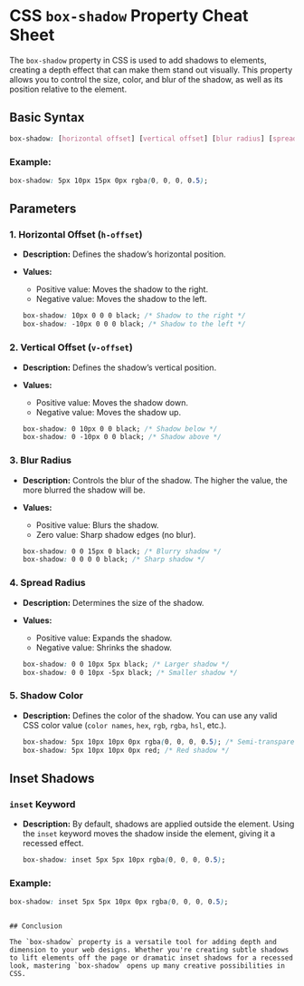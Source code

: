 # CSS `box-shadow` Property Cheat Sheet

The `box-shadow` property in CSS is used to add shadows to elements, creating a depth effect that can make them stand out visually. This property allows you to control the size, color, and blur of the shadow, as well as its position relative to the element.

## Basic Syntax

```css
box-shadow: [horizontal offset] [vertical offset] [blur radius] [spread radius] [color];
```

### Example:
```css
box-shadow: 5px 10px 15px 0px rgba(0, 0, 0, 0.5);
```

## Parameters

### 1. **Horizontal Offset (`h-offset`)**
- **Description:** Defines the shadow’s horizontal position.
- **Values:**
  - Positive value: Moves the shadow to the right.
  - Negative value: Moves the shadow to the left.

  ```css
  box-shadow: 10px 0 0 0 black; /* Shadow to the right */
  box-shadow: -10px 0 0 0 black; /* Shadow to the left */
  ```

### 2. **Vertical Offset (`v-offset`)**
- **Description:** Defines the shadow’s vertical position.
- **Values:**
  - Positive value: Moves the shadow down.
  - Negative value: Moves the shadow up.

  ```css
  box-shadow: 0 10px 0 0 black; /* Shadow below */
  box-shadow: 0 -10px 0 0 black; /* Shadow above */
  ```

### 3. **Blur Radius**
- **Description:** Controls the blur of the shadow. The higher the value, the more blurred the shadow will be.
- **Values:**
  - Positive value: Blurs the shadow.
  - Zero value: Sharp shadow edges (no blur).
  
  ```css
  box-shadow: 0 0 15px 0 black; /* Blurry shadow */
  box-shadow: 0 0 0 0 black; /* Sharp shadow */
  ```

### 4. **Spread Radius**
- **Description:** Determines the size of the shadow.
- **Values:**
  - Positive value: Expands the shadow.
  - Negative value: Shrinks the shadow.
  
  ```css
  box-shadow: 0 0 10px 5px black; /* Larger shadow */
  box-shadow: 0 0 10px -5px black; /* Smaller shadow */
  ```

### 5. **Shadow Color**
- **Description:** Defines the color of the shadow. You can use any valid CSS color value (`color names`, `hex`, `rgb`, `rgba`, `hsl`, etc.).
  
  ```css
  box-shadow: 5px 10px 10px 0px rgba(0, 0, 0, 0.5); /* Semi-transparent black */
  box-shadow: 5px 10px 10px 0px red; /* Red shadow */
  ```

## Inset Shadows

### **`inset` Keyword**
- **Description:** By default, shadows are applied outside the element. Using the `inset` keyword moves the shadow inside the element, giving it a recessed effect.
  
  ```css
  box-shadow: inset 5px 5px 10px rgba(0, 0, 0, 0.5);
  ```

### Example:
```css
box-shadow: inset 5px 5px 10px 0px rgba(0, 0, 0, 0.5);
```

```

## Conclusion

The `box-shadow` property is a versatile tool for adding depth and dimension to your web designs. Whether you're creating subtle shadows to lift elements off the page or dramatic inset shadows for a recessed look, mastering `box-shadow` opens up many creative possibilities in CSS.
